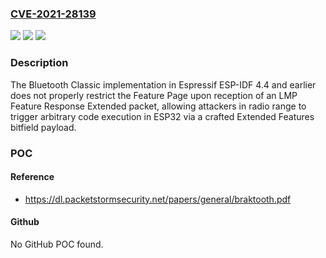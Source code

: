 ### [CVE-2021-28139](https://cve.mitre.org/cgi-bin/cvename.cgi?name=CVE-2021-28139)
![](https://img.shields.io/static/v1?label=Product&message=n%2Fa&color=blue)
![](https://img.shields.io/static/v1?label=Version&message=n%2Fa&color=blue)
![](https://img.shields.io/static/v1?label=Vulnerability&message=n%2Fa&color=brighgreen)

### Description

The Bluetooth Classic implementation in Espressif ESP-IDF 4.4 and earlier does not properly restrict the Feature Page upon reception of an LMP Feature Response Extended packet, allowing attackers in radio range to trigger arbitrary code execution in ESP32 via a crafted Extended Features bitfield payload.

### POC

#### Reference
- https://dl.packetstormsecurity.net/papers/general/braktooth.pdf

#### Github
No GitHub POC found.

